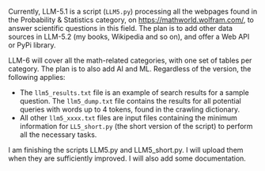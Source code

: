 Currently, LLM-5.1 is a script (<code>LLM5.py</code>) processing all the webpages found in the Probability & Statistics category, on https://mathworld.wolfram.com/, to answer scientific questions in this field. The plan is to add other data sources in LLM-5.2 (my books, Wikipedia and so on), and offer a Web API or PyPi library. 

LLM-6 will cover all the math-related categories, with one set of tables per category. The plan is to also add AI and ML. Regardless of the version, the following applies:

<ul>
  <li> The <code>llm5_results.txt</code> file is an example of search results for a sample question. The <code>llm5_dump.txt</code> file contains the results for all potential queries with words up to 4 tokens, found in the crawling dictionary.</li>
  <li>All other <code>llm5_xxxx.txt</code> files are input files containing the minimum information for <code>LL5_short.py</code> (the short version of the script) to perform all the necessary tasks.</li>
</ul>

I am finishing the scripts LLM5.py and LLM5_short.py. I will upload them when they are sufficiently improved. I will also add some documentation.
